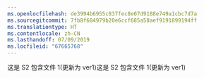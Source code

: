 ```yaml
---
ms.openlocfilehash: de3994b6955c837fec8e07d9188e749a1cbc7d7a
ms.sourcegitcommit: 7fb8f684979b20e6ccf685a58aef9191899194ff
ms.translationtype: HT
ms.contentlocale: zh-CN
ms.lasthandoff: 07/09/2019
ms.locfileid: "67665768"
---
```

<span data-ttu-id="48cbb-101">这是 S2 包含文件 1(更新为 ver1)</span><span class="sxs-lookup"><span data-stu-id="48cbb-101">这是 S2 包含文件 1(更新为 ver1)</span></span>
